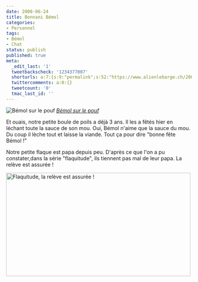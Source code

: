 ```yaml
---
date: 2008-06-24
title: Bonnani Bémol
categories:
- Personnel
tags:
- Bémol
- Chat
status: publish
published: true
meta:
  _edit_last: '1'
  tweetbackscheck: '1234377007'
  shorturls: a:7:{s:9:"permalink";s:52:"https://www.alienlebarge.ch/2008/06/24/bonnani-bemol/";s:7:"tinyurl";s:25:"https://tinyurl.com/c33x99";s:4:"isgd";s:17:"https://is.gd/ikdQ";s:5:"bitly";s:19:"https://bit.ly/exGau";s:5:"snipr";s:22:"https://snipr.com/b9x8x";s:5:"snurl";s:22:"https://snurl.com/b9x8x";s:7:"snipurl";s:24:"https://snipurl.com/b9x8x";}
  twittercomments: a:0:{}
  tweetcount: '0'
  tmac_last_id: ''
---
```

<img src="https://farm4.static.flickr.com/3194/2577489822_925b3bb475.jpg" alt="Bémol sur le pouf" />
<em><a title="photo sharing" href="https://www.flickr.com/photos/alienlebarge/2577489822/">Bémol sur le pouf</a></em>

Et ouais, notre petite boule de poils a déjà 3 ans. Il les a fêtés hier en léchant toute la sauce de son mou. Oui, Bémol n'aime que la sauce du mou. Du coup il lèche tout et laisse la viande. Tout ça pour dire "bonne fête Bémol !"

<!--more-->
Notre petite flaque est papa depuis peu. D'après ce que l'on a pu constater,dans la série "flaquitude", ils tiennent pas mal de leur papa.
La relève est assurée !

<a title="Flaquitude, la relève est assurée ! de alienlebarge, sur Flickr" href="https://www.flickr.com/photos/alienlebarge/2580276194/"><img src="https://farm4.static.flickr.com/3126/2580276194_f56dd2d6ed.jpg" alt="Flaquitude, la relève est assurée !" width="500" height="281" /></a>
